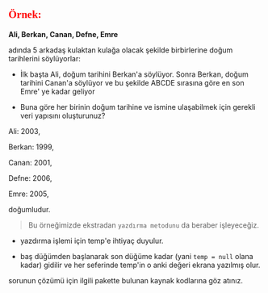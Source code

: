 <font face="new times roman" color="red"><h2>Örnek:</h2></font>

**Ali, Berkan, Canan, Defne, Emre** 

adında 5 arkadaş kulaktan kulağa olacak şekilde birbirlerine doğum tarihlerini söylüyorlar:

* İlk başta Ali, doğum tarihini Berkan'a söylüyor. Sonra Berkan, doğum tarihini Canan'a söylüyor ve bu şekilde ABCDE sırasına göre en son Emre' ye kadar geliyor 
 
* Buna göre her birinin doğum tarihine ve ismine ulaşabilmek için gerekli veri yapısını oluşturunuz?

Ali: 2003,

Berkan: 1999,

Canan: 2001,

Defne: 2006,

Emre: 2005,

doğumludur.

> Bu örneğimizde ekstradan `yazdırma metodunu` da beraber işleyeceğiz.

* yazdırma işlemi için temp'e ihtiyaç duyulur.

* baş düğümden başlanarak son düğüme kadar (yani `temp = null` olana kadar) gidilir ve her seferinde temp'in o anki değeri ekrana yazılmış olur.

sorunun çözümü için ilgili pakette bulunan kaynak kodlarına göz atınız. 